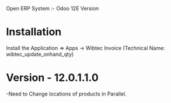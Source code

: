 Open ERP System :- Odoo 12E Version 

Installation 
============
Install the Application => Apps -> Wibtec Invoice (Technical Name: wibtec_update_onhand_qty)

Version - 12.0.1.1.0
=====================
-Need to Change locations of products in Parallel.